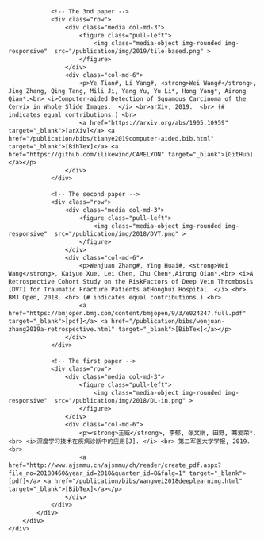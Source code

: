 <head>
	<meta charset="utf-8" />
	<link rel="stylesheet" type="text/css" href="https://fonts.googleapis.com/css?family=Open+Sans" />
</head>

<body>
	<div class="my-container">
		<div class="content">
			<div class="container">

				<!-- The 3nd paper -->
				<div class="row">
					<div class="media col-md-3">
						<figure class="pull-left">
							<img class="media-object img-rounded img-responsive"  src="/publication/img/2019/tile-based.png" >
						</figure>
					</div>
					<div class="col-md-6">
						<p>Ye Tian#, Li Yang#, <strong>Wei Wang#</strong>, Jing Zhang, Qing Tang, Mili Ji, Yang Yu, Yu Li*, Hong Yang*, Airong Qian*.<br> <i>Computer-aided Detection of Squamous Carcinoma of the Cervix in Whole Slide Images.  </i> <br>arXiv, 2019.  <br> (# indicates equal contributions.) <br>
						<a href="https://arxiv.org/abs/1905.10959" target="_blank">[arXiv]</a> <a href="/publication/bibs/tianye2019computer-aided.bib.html" target="_blank">[BibTex]</a> <a href="https://github.com/ilikewind/CAMELYON" target="_blank">[GitHub]</a></p>
					</div>
				</div>

				<!-- The second paper -->
				<div class="row">
					<div class="media col-md-3">
						<figure class="pull-left">
							<img class="media-object img-rounded img-responsive"  src="/publication/img/2018/DVT.png" >
						</figure>
					</div>
					<div class="col-md-6">
						<p>Wenjuan Zhang#, Ying Huai#, <strong>Wei Wang</strong>, Kaiyue Xue, Lei Chen, Chu Chen*,Airong Qian*.<br> <i>A Retrospective Cohort Study on the RiskFactors of Deep Vein Thrombosis (DVT) for Traumatic Fracture Patients atHonghui Hospital. </i> <br> BMJ Open, 2018. <br> (# indicates equal contributions.) <br>
						<a href="https://bmjopen.bmj.com/content/bmjopen/9/3/e024247.full.pdf" target="_blank">[pdf]</a> <a href="/publication/bibs/wenjuan-zhang2019a-retrospective.html" target="_blank">[BibTex]</a></p>
					</div>
				</div>

				<!-- The first paper -->
				<div class="row">
					<div class="media col-md-3">
						<figure class="pull-left">
							<img class="media-object img-rounded img-responsive"  src="/publication/img/2018/DL-in.png" >
						</figure>
					</div>
					<div class="col-md-6">
						<p><strong>王威</strong>, 李郁, 张文娟, 田野, 骞爱荣*.<br> <i>深度学习技术在疾病诊断中的应用[J]. </i> <br> 第二军医大学学报, 2019.<br>
                        <a href="http://www.ajsmmu.cn/ajsmmu/ch/reader/create_pdf.aspx?file_no=20180460&year_id=2018&quarter_id=8&falg=1" target="_blank">[pdf]</a> <a href="/publication/bibs/wangwei2018deeplearning.html" target="_blank">[BibTex]</a></p>
					</div>
				</div>
			</div>
		</div>
	</div>
</body>